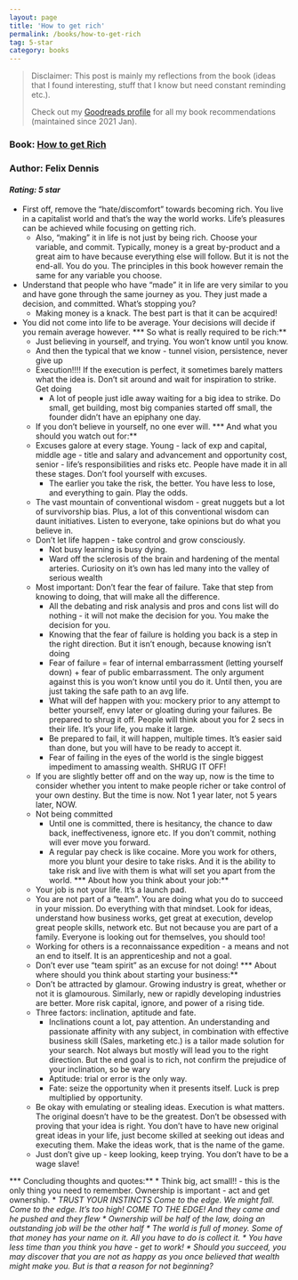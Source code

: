 ```yaml
---
layout: page
title: 'How to get rich'
permalink: /books/how-to-get-rich
tag: 5-star
category: books
---
```


> Disclaimer: This post is mainly my reflections from the book (ideas that I found interesting, stuff that I know but need constant reminding etc.). 
> 
> Check out my [Goodreads profile](https://www.goodreads.com/user/show/47835814-akshay-chugh) for all my book recommendations (maintained since 2021 Jan).

### Book: [How to get Rich](https://www.goodreads.com/book/show/1837402.How_to_Get_Rich)
### Author: Felix Dennis
#### *Rating: 5 star*

* First off, remove the “hate/discomfort” towards becoming rich. You live in a capitalist world and that’s the way the world works. Life’s pleasures can be achieved while focusing on getting rich. 
    * Also, “making” it in life is not just by being rich. Choose your variable, and commit. Typically, money is a great by-product and a great aim to have because everything else will follow. But it is not the end-all. You do you. The principles in this book however remain the same for any variable you choose.
* Understand that people who have “made” it in life are very similar to you and have gone through the same journey as you. They just made a decision, and committed. What’s stopping you?
    * Making money is a knack. The best part is that it can be acquired!
* You did not come into life to be average. Your decisions will decide if you remain average however.
*** So what is really required to be rich:**
    * Just believing in yourself, and trying. You won’t know until you know. 
    * And then the typical that we know - tunnel vision, persistence, never give up
    * Execution!!!! If the execution is perfect, it sometimes barely matters what the idea is. Don’t sit around and wait for inspiration to strike. Get doing
        * A lot of people just idle away waiting for a big idea to strike. Do small, get building, most big companies started off small, the founder didn’t have an epiphany one day.
    * If you don’t believe in yourself, no one ever will.
*** And what you should you watch out for:**
    * Excuses galore at every stage. Young - lack of exp and capital, middle age - title and salary and advancement and opportunity cost, senior - life’s responsibilities and risks etc. People have made it in all these stages. Don’t fool yourself with excuses.
        * The earlier you take the risk, the better. You have less to lose, and everything to gain. Play the odds.
    * The vast mountain of conventional wisdom - great nuggets but a lot of survivorship bias. Plus, a lot of this conventional wisdom can daunt initiatives. Listen to everyone, take opinions but do what you believe in.
    * Don’t let life happen - take control and grow consciously. 
        * Not busy learning is busy dying. 
        * Ward off the sclerosis of the brain and hardening of the mental arteries. Curiosity on it’s own has led many into the valley of serious wealth 
    * Most important: Don’t fear the fear of failure. Take that step from knowing to doing, that will make all the difference. 
        * All the debating and risk analysis and pros and cons list will do nothing - it will not make the decision for you. You make the decision for you.
        * Knowing that the fear of failure is holding you back is a step in the right direction. But it isn’t enough, because knowing isn’t doing
        * Fear of failure = fear of internal embarrassment (letting yourself down) + fear of public embarrassment. The only argument against this is you won’t know until you do it. Until then, you are just taking the safe path to an avg life.
        * What will def happen with you: mockery prior to any attempt to better yourself, envy later or gloating during your failures. Be prepared to shrug it off. People will think about you for 2 secs in their life. It’s your life, you make it large.
        * Be prepared to fail, it will happen, multiple times. It’s easier said than done, but you will have to be ready to accept it.
        * Fear of failing in the eyes of the world is the single biggest impediment to amassing wealth. SHRUG IT OFF!
    * If you are slightly better off and on the way up, now is the time to consider whether you intent to make people richer or take control of your own destiny. But the time is now. Not 1 year later, not 5 years later, NOW.
    * Not being committed
        * Until one is committed, there is hesitancy, the chance to daw back, ineffectiveness, ignore etc. If you don’t commit, nothing will ever move you forward. 
        * A regular pay check is like cocaine. More you work for others, more you blunt your desire to take risks. And it is the ability to take risk and live with them is what will set you apart from the world.
*** About how you think about your job:**
    * Your job is not your life. It’s a launch pad. 
    * You are not part of a “team”. You are doing what you do to succeed in your mission. Do everything with that mindset. Look for ideas, understand how business works, get great at execution, develop great people skills, network etc. But not because you are part of a family. Everyone is looking out for themselves, you should too!
    * Working for others is a reconnaissance expedition - a means and not an end to itself. It is an apprenticeship and not a goal.
    * Don’t ever use “team spirit” as an excuse for not doing!
*** About where should you think about starting your business:**
    * Don’t be attracted by glamour. Growing industry is great, whether or not it is glamourous. Similarly, new or rapidly developing industries are better. More risk capital, ignore, and power of a rising tide.
    *  Three factors: inclination, aptitude and fate. 
        * Inclinations count a lot, pay attention. An understanding and passionate affinity with any subject, in combination with effective business skill (Sales, marketing etc.) is a tailor made solution for your search. Not always but mostly will lead you to the right direction. But the end goal is to rich, not confirm the prejudice of your inclination, so be wary
        * Aptitude: trial or error is the only way.
        * Fate: seize the opportunity when it presents itself. Luck is prep multiplied by opportunity.
    * Be okay with emulating or stealing ideas. Execution is what matters. The original doesn’t have to be the greatest. Don’t be obsessed with proving that your idea is right. You don’t have to have new original great ideas in your life, just become skilled at seeking out ideas and executing them. Make the ideas work, that is the name of the game.
    * Just don’t give up - keep looking, keep trying. You don’t have to be a wage slave!


*** Concluding thoughts and quotes:**
    * Think big, act small!! - this is the only thing you need to remember. Ownership is important - act and get ownership.
    * _TRUST YOUR INSTINCTS Come to the edge. We might fall. Come to the edge. It’s too high! COME TO THE EDGE! And they came and he pushed and they flew
    * Ownership will be half of the law, doing an outstanding job will be the other half
    * The world is full of money. Some of that money has your name on it. All you have to do is collect it.
    * You have less time than you think you have - get to work!
    * Should you succeed, you may discover that you are not as happy as you once believed that wealth might make you. But is that a reason for not beginning?_ 
